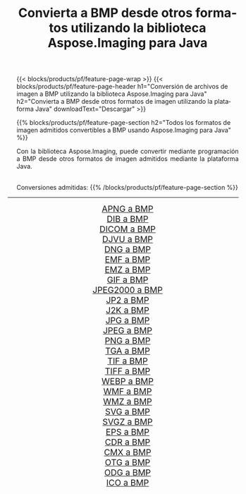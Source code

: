 ﻿---
title: Convierta a BMP desde otros formatos utilizando la biblioteca Aspose.Imaging para Java 
weight: 3920
url: /es/java/conversion/to/bmp/ 
lang: es
langdirlevel: 2
locales: zh-hans,ja,it,ru,de,es,fr,nl,id,lt,pl,pt,vi,tr,ko,zh-hant,ar,hi,th,sv,cs,uk,he
description: Usando Aspose.Imaging puede convertir a BMP desde otros formatos usando Java
---

{{< blocks/products/pf/feature-page-wrap >}}
{{< blocks/products/pf/feature-page-header h1="Conversión de archivos de imagen a BMP utilizando la biblioteca Aspose.Imaging para Java" h2="Convierta a BMP desde otros formatos de imagen utilizando la plataforma Java" downloadText="Descargar" >}}


{{% blocks/products/pf/feature-page-section  h2="Todos los formatos de imagen admitidos convertibles a BMP usando Aspose.Imaging para Java" %}}
<p align=justify>Con la biblioteca Aspose.Imaging, puede convertir mediante programación a BMP desde otros formatos de imagen admitidos mediante la plataforma Java.</p>
<br/>
Conversiones admitidas:
{{% /blocks/products/pf/feature-page-section %}}
<div class="container-fluid productfamilypage bg-gray">
    <div class="convertypes bg-gray agp-content section">
        <div class="container">
		<hr style="margin-left:-20px;"/>
		<div class="row other-converters" style="gap: 10px;font-size: 19px;text-align:center;">
		    <div class='col-md-2 other-converter remove-lp remove-rp'><a href="/imaging/es/java/conversion/apng-to-bmp/" style="padding:15px;">APNG a BMP</a></div>
<div class='col-md-2 other-converter remove-lp remove-rp'><a href="/imaging/es/java/conversion/dib-to-bmp/" style="padding:15px;">DIB a BMP</a></div>
<div class='col-md-2 other-converter remove-lp remove-rp'><a href="/imaging/es/java/conversion/dicom-to-bmp/" style="padding:15px;">DICOM a BMP</a></div>
<div class='col-md-2 other-converter remove-lp remove-rp'><a href="/imaging/es/java/conversion/djvu-to-bmp/" style="padding:15px;">DJVU a BMP</a></div>
<div class='col-md-2 other-converter remove-lp remove-rp'><a href="/imaging/es/java/conversion/dng-to-bmp/" style="padding:15px;">DNG a BMP</a></div>
<div class='col-md-2 other-converter remove-lp remove-rp'><a href="/imaging/es/java/conversion/emf-to-bmp/" style="padding:15px;">EMF a BMP</a></div>
<div class='col-md-2 other-converter remove-lp remove-rp'><a href="/imaging/es/java/conversion/emz-to-bmp/" style="padding:15px;">EMZ a BMP</a></div>
<div class='col-md-2 other-converter remove-lp remove-rp'><a href="/imaging/es/java/conversion/gif-to-bmp/" style="padding:15px;">GIF a BMP</a></div>
<div class='col-md-2 other-converter remove-lp remove-rp'><a href="/imaging/es/java/conversion/jpeg2000-to-bmp/" style="padding:15px;">JPEG2000 a BMP</a></div>
<div class='col-md-2 other-converter remove-lp remove-rp'><a href="/imaging/es/java/conversion/jp2-to-bmp/" style="padding:15px;">JP2 a BMP</a></div>
<div class='col-md-2 other-converter remove-lp remove-rp'><a href="/imaging/es/java/conversion/j2k-to-bmp/" style="padding:15px;">J2K a BMP</a></div>
<div class='col-md-2 other-converter remove-lp remove-rp'><a href="/imaging/es/java/conversion/jpg-to-bmp/" style="padding:15px;">JPG a BMP</a></div>
<div class='col-md-2 other-converter remove-lp remove-rp'><a href="/imaging/es/java/conversion/jpeg-to-bmp/" style="padding:15px;">JPEG a BMP</a></div>
<div class='col-md-2 other-converter remove-lp remove-rp'><a href="/imaging/es/java/conversion/png-to-bmp/" style="padding:15px;">PNG a BMP</a></div>
<div class='col-md-2 other-converter remove-lp remove-rp'><a href="/imaging/es/java/conversion/tga-to-bmp/" style="padding:15px;">TGA a BMP</a></div>
<div class='col-md-2 other-converter remove-lp remove-rp'><a href="/imaging/es/java/conversion/tif-to-bmp/" style="padding:15px;">TIF a BMP</a></div>
<div class='col-md-2 other-converter remove-lp remove-rp'><a href="/imaging/es/java/conversion/tiff-to-bmp/" style="padding:15px;">TIFF a BMP</a></div>
<div class='col-md-2 other-converter remove-lp remove-rp'><a href="/imaging/es/java/conversion/webp-to-bmp/" style="padding:15px;">WEBP a BMP</a></div>
<div class='col-md-2 other-converter remove-lp remove-rp'><a href="/imaging/es/java/conversion/wmf-to-bmp/" style="padding:15px;">WMF a BMP</a></div>
<div class='col-md-2 other-converter remove-lp remove-rp'><a href="/imaging/es/java/conversion/wmz-to-bmp/" style="padding:15px;">WMZ a BMP</a></div>
<div class='col-md-2 other-converter remove-lp remove-rp'><a href="/imaging/es/java/conversion/svg-to-bmp/" style="padding:15px;">SVG a BMP</a></div>
<div class='col-md-2 other-converter remove-lp remove-rp'><a href="/imaging/es/java/conversion/svgz-to-bmp/" style="padding:15px;">SVGZ a BMP</a></div>
<div class='col-md-2 other-converter remove-lp remove-rp'><a href="/imaging/es/java/conversion/eps-to-bmp/" style="padding:15px;">EPS a BMP</a></div>
<div class='col-md-2 other-converter remove-lp remove-rp'><a href="/imaging/es/java/conversion/cdr-to-bmp/" style="padding:15px;">CDR a BMP</a></div>
<div class='col-md-2 other-converter remove-lp remove-rp'><a href="/imaging/es/java/conversion/cmx-to-bmp/" style="padding:15px;">CMX a BMP</a></div>
<div class='col-md-2 other-converter remove-lp remove-rp'><a href="/imaging/es/java/conversion/otg-to-bmp/" style="padding:15px;">OTG a BMP</a></div>
<div class='col-md-2 other-converter remove-lp remove-rp'><a href="/imaging/es/java/conversion/odg-to-bmp/" style="padding:15px;">ODG a BMP</a></div>
<div class='col-md-2 other-converter remove-lp remove-rp'><a href="/imaging/es/java/conversion/ico-to-bmp/" style="padding:15px;">ICO a BMP</a></div>
                </div>
        </div>
    </div>
</div>
<br/>

